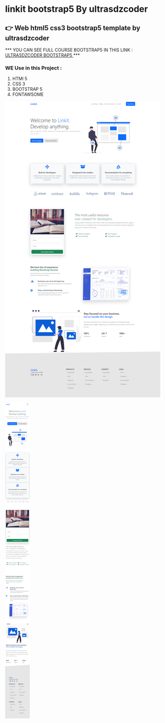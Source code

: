 # linkit bootstrap5 By ultrasdzcoder
## 👉 Web html5 css3 bootstrap5 template  by **ultrasdzcoder**

*** YOU CAN SEE FULL COURSE BOOTSTRAP5 IN THIS LINK :[ ULTRASDZCODER BOOTSTRAP5 ](https://www.youtube.com/c/UltrasDzCoder?sub_confirmation=1) ***

### WE Use in this Project :
1. HTMl 5
2. CSS 3
3. BOOTSTRAP 5
4. FONTAWSOME



![web linkit](https://github.com/udc2020/linkit_bootstrap/blob/main/linkitweb.png) 

![web linkit](https://github.com/udc2020/linkit_bootstrap/blob/main/linkitmob.png)


 
